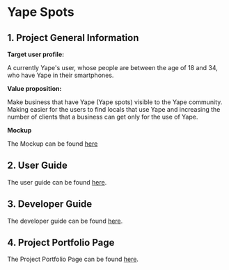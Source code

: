 # Yape Spots

## 1. Project General Information
**Target user profile:**

A currently Yape's user, whose people are between the age of 18 and 34, who have Yape in their smartphones.

**Value proposition:**

Make business that have Yape (Yape spots) visible to the Yape community. Making easier for the users to find locals that use Yape and increasing the number of clients that a business can get only for the use of Yape.

**Mockup**

The Mockup can be found [here](https://projects.invisionapp.com/prototype/main-Activity-cjuq7glmm003dh001vjrrcyj3/play/7c7e3056)

## 2. User Guide

The user guide can be found [here](/documentation/user_guide/user_guide.md).

## 3. Developer Guide

The developer guide can be found [here](/documentation/developer_guide/developer_guide.md).

## 4. Project Portfolio Page

The Project Portfolio Page can be found [here](/documentation/developer_guide/developer_guide.md).

